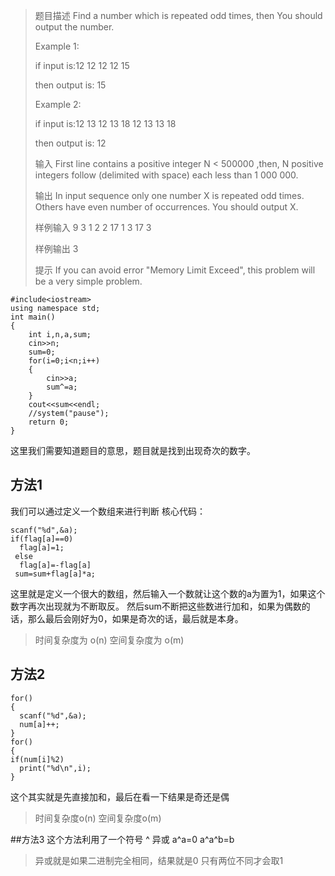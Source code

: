 
>题目描述
>Find a number which is repeated odd times, then You should output the number.
>
>Example 1:
>
>if input is:12 12 12 12 15
>
>then output is: 15
>
>Example 2:
>
>if input is:12 13 12 13 18 12 13 13 18
>
>then output is: 12
>
>
>输入
>First line contains a positive integer N < 500000 ,then, N positive integers follow (delimited with space) each less than 1 000 000.
>
>
>输出
>In input sequence only one number X is repeated odd times. Others have even number of occurrences. You should output X.
>
>
>样例输入
>9
>3 1 2 2 17 1 3 17 3
>
>样例输出
>3
>
>提示
>If you can avoid error "Memory Limit Exceed", this problem will be a very simple problem.
```
#include<iostream>
using namespace std;
int main()
{
	int i,n,a,sum;
	cin>>n;
	sum=0;
	for(i=0;i<n;i++)
	{
		cin>>a;
		sum^=a;
	}
	cout<<sum<<endl;
	//system("pause");
	return 0;
}
```
这里我们需要知道题目的意思，题目就是找到出现奇次的数字。

## 方法1
我们可以通过定义一个数组来进行判断
核心代码：
```
scanf("%d",&a);
if(flag[a]==0)
  flag[a]=1;
 else 
  flag[a]=-flag[a]
 sum=sum+flag[a]*a;
```
这里就是定义一个很大的数组，然后输入一个数就让这个数的a为置为1，如果这个数字再次出现就为不断取反。
然后sum不断把这些数进行加和，如果为偶数的话，那么最后会刚好为0，如果是奇次的话，最后就是本身。
>时间复杂度为 o(n)
>空间复杂度为 o(m)
## 方法2
```
for()
{
  scanf("%d",&a);
  num[a]++;
}
for()
{
if(num[i]%2)
  print("%d\n",i);
}
```
这个其实就是先直接加和，最后在看一下结果是奇还是偶
>时间复杂度o(n)
>空间复杂度o(m)

##方法3
这个方法利用了一个符号 ^ 异或
a^a=0
a^a^b=b
>异或就是如果二进制完全相同，结果就是0 只有两位不同才会取1










